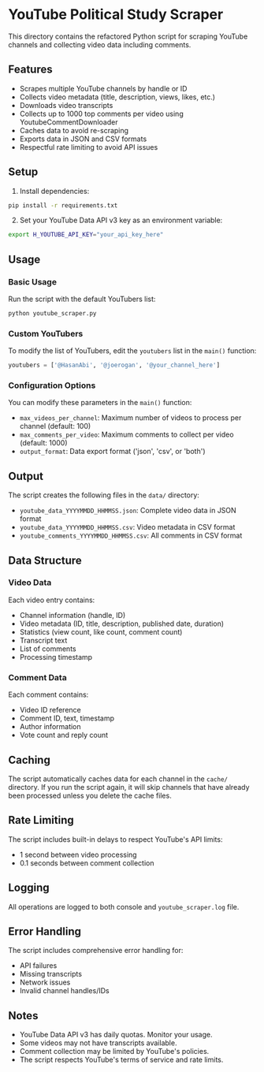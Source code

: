 # YouTube Political Study Scraper

This directory contains the refactored Python script for scraping YouTube channels and collecting video data including comments.

## Features

- Scrapes multiple YouTube channels by handle or ID
- Collects video metadata (title, description, views, likes, etc.)
- Downloads video transcripts
- Collects up to 1000 top comments per video using YoutubeCommentDownloader
- Caches data to avoid re-scraping
- Exports data in JSON and CSV formats
- Respectful rate limiting to avoid API issues

## Setup

1. Install dependencies:
```bash
pip install -r requirements.txt
```

2. Set your YouTube Data API v3 key as an environment variable:
```bash
export H_YOUTUBE_API_KEY="your_api_key_here"
```

## Usage

### Basic Usage

Run the script with the default YouTubers list:
```bash
python youtube_scraper.py
```

### Custom YouTubers

To modify the list of YouTubers, edit the `youtubers` list in the `main()` function:

```python
youtubers = ['@HasanAbi', '@joerogan', '@your_channel_here']
```

### Configuration Options

You can modify these parameters in the `main()` function:

- `max_videos_per_channel`: Maximum number of videos to process per channel (default: 100)
- `max_comments_per_video`: Maximum comments to collect per video (default: 1000)
- `output_format`: Data export format ('json', 'csv', or 'both')

## Output

The script creates the following files in the `data/` directory:

- `youtube_data_YYYYMMDD_HHMMSS.json`: Complete video data in JSON format
- `youtube_data_YYYYMMDD_HHMMSS.csv`: Video metadata in CSV format
- `youtube_comments_YYYYMMDD_HHMMSS.csv`: All comments in CSV format

## Data Structure

### Video Data
Each video entry contains:
- Channel information (handle, ID)
- Video metadata (ID, title, description, published date, duration)
- Statistics (view count, like count, comment count)
- Transcript text
- List of comments
- Processing timestamp

### Comment Data
Each comment contains:
- Video ID reference
- Comment ID, text, timestamp
- Author information
- Vote count and reply count

## Caching

The script automatically caches data for each channel in the `cache/` directory. If you run the script again, it will skip channels that have already been processed unless you delete the cache files.

## Rate Limiting

The script includes built-in delays to respect YouTube's API limits:
- 1 second between video processing
- 0.1 seconds between comment collection

## Logging

All operations are logged to both console and `youtube_scraper.log` file.

## Error Handling

The script includes comprehensive error handling for:
- API failures
- Missing transcripts
- Network issues
- Invalid channel handles/IDs

## Notes

- YouTube Data API v3 has daily quotas. Monitor your usage.
- Some videos may not have transcripts available.
- Comment collection may be limited by YouTube's policies.
- The script respects YouTube's terms of service and rate limits. 